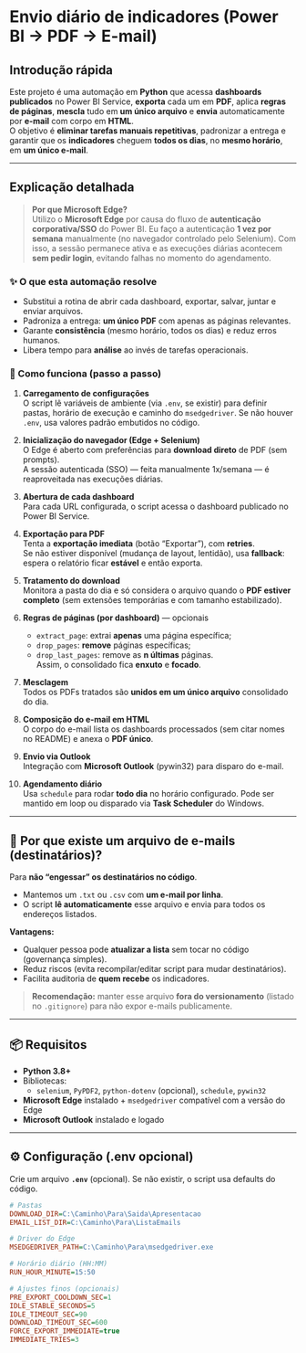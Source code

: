 # Envio diário de indicadores (Power BI → PDF → E-mail)

## Introdução rápida
Este projeto é uma automação em **Python** que acessa **dashboards publicados** no Power BI Service, **exporta** cada um em **PDF**, aplica **regras de páginas**, **mescla** tudo em **um único arquivo** e **envia** automaticamente por **e-mail** com corpo em **HTML**.  
O objetivo é **eliminar tarefas manuais repetitivas**, padronizar a entrega e garantir que os **indicadores** cheguem **todos os dias**, no **mesmo horário**, em **um único e-mail**.

---

## Explicação detalhada

> **Por que Microsoft Edge?**  
> Utilizo o **Microsoft Edge** por causa do fluxo de **autenticação corporativa/SSO** do Power BI. Eu faço a autenticação **1 vez por semana** manualmente (no navegador controlado pelo Selenium). Com isso, a sessão permanece ativa e as execuções diárias acontecem **sem pedir login**, evitando falhas no momento do agendamento.

### ✨ O que esta automação resolve
- Substitui a rotina de abrir cada dashboard, exportar, salvar, juntar e enviar arquivos.
- Padroniza a entrega: **um único PDF** com apenas as páginas relevantes.
- Garante **consistência** (mesmo horário, todos os dias) e reduz erros humanos.
- Libera tempo para **análise** ao invés de tarefas operacionais.

### 🧠 Como funciona (passo a passo)
1. **Carregamento de configurações**  
   O script lê variáveis de ambiente (via `.env`, se existir) para definir pastas, horário de execução e caminho do `msedgedriver`. Se não houver `.env`, usa valores padrão embutidos no código.

2. **Inicialização do navegador (Edge + Selenium)**  
   O Edge é aberto com preferências para **download direto** de PDF (sem prompts).  
   A sessão autenticada (SSO) — feita manualmente 1x/semana — é reaproveitada nas execuções diárias.

3. **Abertura de cada dashboard**  
   Para cada URL configurada, o script acessa o dashboard publicado no Power BI Service.

4. **Exportação para PDF**  
   Tenta a **exportação imediata** (botão “Exportar”), com **retries**.  
   Se não estiver disponível (mudança de layout, lentidão), usa **fallback**: espera o relatório ficar **estável** e então exporta.

5. **Tratamento do download**  
   Monitora a pasta do dia e só considera o arquivo quando o **PDF estiver completo** (sem extensões temporárias e com tamanho estabilizado).

6. **Regras de páginas (por dashboard)** — opcionais  
   - `extract_page`: extrai **apenas** uma página específica;  
   - `drop_pages`: **remove** páginas específicas;  
   - `drop_last_pages`: remove as **n últimas** páginas.  
   Assim, o consolidado fica **enxuto** e **focado**.

7. **Mesclagem**  
   Todos os PDFs tratados são **unidos em um único arquivo** consolidado do dia.

8. **Composição do e-mail em HTML**  
   O corpo do e-mail lista os dashboards processados (sem citar nomes no README) e anexa o **PDF único**.

9. **Envio via Outlook**  
   Integração com **Microsoft Outlook** (pywin32) para disparo do e-mail.

10. **Agendamento diário**  
    Usa `schedule` para rodar **todo dia** no horário configurado. Pode ser mantido em loop ou disparado via **Task Scheduler** do Windows.

---

## 📨 Por que existe um arquivo de e-mails (destinatários)?
Para **não “engessar” os destinatários no código**.  
- Mantemos um `.txt` ou `.csv` com **um e-mail por linha**.  
- O script **lê automaticamente** esse arquivo e envia para todos os endereços listados.

**Vantagens:**
- Qualquer pessoa pode **atualizar a lista** sem tocar no código (governança simples).
- Reduz riscos (evita recompilar/editar script para mudar destinatários).
- Facilita auditoria de **quem recebe** os indicadores.

> **Recomendação:** manter esse arquivo **fora do versionamento** (listado no `.gitignore`) para não expor e-mails publicamente.

---

## 📦 Requisitos
- **Python 3.8+**
- Bibliotecas:
  - `selenium`, `PyPDF2`, `python-dotenv` (opcional), `schedule`, `pywin32`
- **Microsoft Edge** instalado + `msedgedriver` compatível com a versão do Edge
- **Microsoft Outlook** instalado e logado

---

## ⚙️ Configuração (.env opcional)
Crie um arquivo **`.env`** (opcional). Se não existir, o script usa defaults do código.

```ini
# Pastas
DOWNLOAD_DIR=C:\Caminho\Para\Saida\Apresentacao
EMAIL_LIST_DIR=C:\Caminho\Para\ListaEmails

# Driver do Edge
MSEDGEDRIVER_PATH=C:\Caminho\Para\msedgedriver.exe

# Horário diário (HH:MM)
RUN_HOUR_MINUTE=15:50

# Ajustes finos (opcionais)
PRE_EXPORT_COOLDOWN_SEC=1
IDLE_STABLE_SECONDS=5
IDLE_TIMEOUT_SEC=90
DOWNLOAD_TIMEOUT_SEC=600
FORCE_EXPORT_IMMEDIATE=true
IMMEDIATE_TRIES=3
